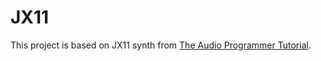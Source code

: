 # JX11
This project is based on JX11 synth from [The Audio Programmer Tutorial](https://github.com/TheAudioProgrammer/synth-plugin-book).

